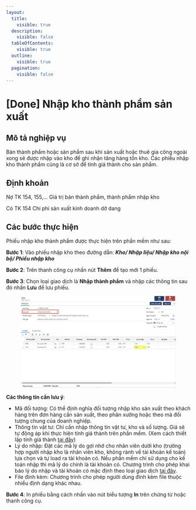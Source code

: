 ```yaml
---
layout:
  title:
    visible: true
  description:
    visible: false
  tableOfContents:
    visible: true
  outline:
    visible: true
  pagination:
    visible: false
---
```


# \[Done] Nhập kho thành phẩm sản xuất

## Mô tả nghiệp vụ

Bán thành phẩm hoặc sản phẩm sau khi sản xuất hoặc thuê gia công ngoài xong sẽ được nhập vào kho để ghi nhận tăng hàng tồn kho. Các phiếu nhập kho thành phẩm cũng là cơ sở để tính giá thành cho sản phẩm.

## Định khoản

Nợ TK 154, 155,… Giá trị bán thành phẩm, thành phẩm nhập kho

Có TK 154 Chi phí sản xuất kinh doanh dở dang

## Các bước thực hiện

Phiếu nhập kho thành phẩm được thực hiện trên phần mềm như sau:

**Bước 1**: Vào phiếu nhập kho theo đường dẫn: _**Kho/ Nhập liệu/ Nhập kho nội bộ/ Phiếu nhập kho**_

**Bước 2**: Trên thanh công cụ nhấn nút **Thêm** để tạo mới 1 phiếu.

**Bước 3**: Chọn loại giao dịch là **Nhập thành phẩm** và nhập các thông tin sau đó nhấn **Lưu** để lưu phiếu.

<figure><img src="../../.gitbook/assets/image (124).png" alt=""><figcaption></figcaption></figure>

**Các thông tin cần lưu ý**:

* Mã đối tượng: Có thể định nghĩa đối tượng nhập kho sản xuất theo khách hàng trên đơn hàng cần sản xuất, theo phân xưởng hoặc theo mã đối tượng chung của doanh nghiệp.
* Thông tin vật tư: Chỉ cần nhập thông tin vật tư, kho và số lượng. Giá sẽ tự động áp khi thực hiện tính giá thành trên phần mềm. (Xem cách thiết lập tính giá thành [tại đây](../../gia-thanh/cach-set-up-tinh-gia-thanh-va-kiem-tra-gia-thanh.md))
* Lý do nhập: Đặt các mã lý do gợi nhớ cho nhân viên dưới kho (trường hợp người nhập kho là nhân viên kho, không rành về tài khoản kế toán) lựa chọn và tự load ra tài khoản có. Nếu phần mềm chỉ sử dụng cho kế toán nhập thì mã lý do chính là tài khoản có. Chương trình cho phép khai báo lý do nhập và tài khoản có mặc định theo loại giao dịch [tại đây](http://127.0.0.1:5000/s/rcD7ImF1NXzNzFohN8p5/cach-khai-bao-tai-khoan-ngam-dinh-theo-loai-giao-dich-tren-cac-chung-tu-kho).
* File đính kèm: Chương trình cho phép người dùng đính kèm file thuộc nhiều định dạng khác nhau.&#x20;

**Bước 4**: In phiếu bằng cách nhấn vào nút biểu tượng **In** trên chứng từ hoặc thanh công cụ.

